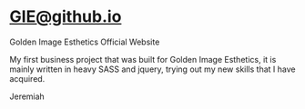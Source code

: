 # GIE@github.io
 Golden Image Esthetics Official Website

My first business project that was built for Golden Image Esthetics, it is mainly written in heavy SASS and jquery, trying out my new skills that I have acquired.


Jeremiah
